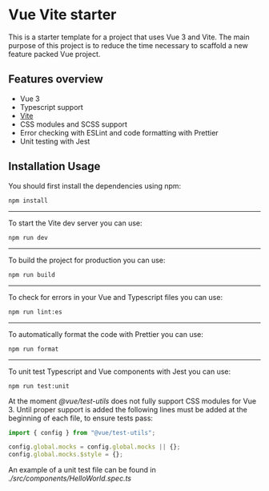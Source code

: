 # Vue Vite starter

This is a starter template for a project that uses Vue 3 and Vite.
The main purpose of this project is to reduce the time necessary to scaffold a new feature packed Vue project.

## Features overview

* Vue 3
* Typescript support
* [Vite](https://vitejs.dev/)
* CSS modules and SCSS support
* Error checking with ESLint and code formatting with Prettier
* Unit testing with Jest

## Installation Usage

You should first install the dependencies using npm:

```
npm install
```
***
To start the Vite dev server you can use:

```
npm run dev
```
***
To build the project for production you can use:
```
npm run build
```
***
To check for errors in your Vue and Typescript files you can use:
```
npm run lint:es
```
***
To automatically format the code with Prettier you can use:
```
npm run format
```
***
To unit test Typescript and Vue components with Jest you can use:
```
npm run test:unit
```
At the moment _@vue/test-utils_ does not fully support CSS modules for Vue 3.
Until proper support is added the following lines must be added at the beginning of each file, to ensure tests pass:
```typescript
import { config } from "@vue/test-utils";

config.global.mocks = config.global.mocks || {};
config.global.mocks.$style = {};
```

An example of a unit test file can be found in _./src/components/HelloWorld.spec.ts_
